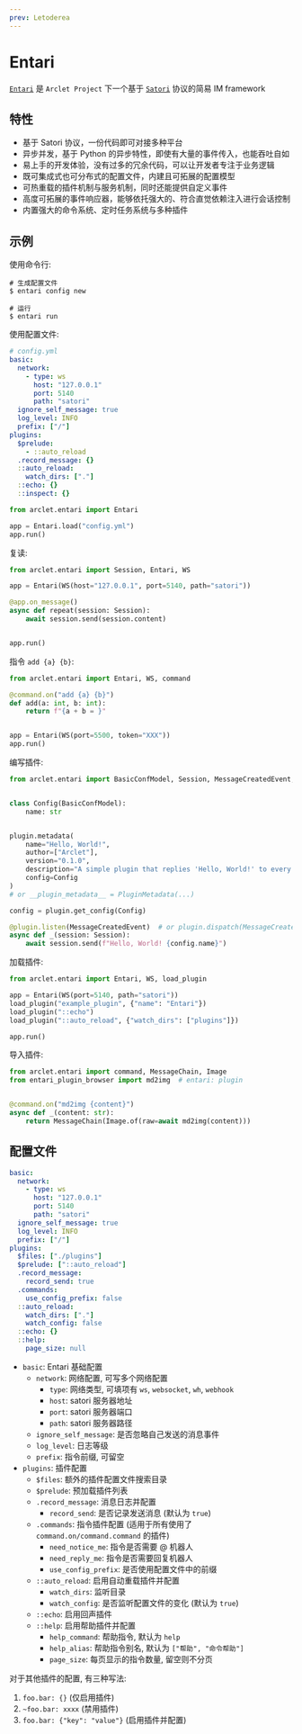 ```yaml
---
prev: Letoderea
---
```


# Entari

[`Entari`](https://github.com/ArcletProject/Entari) 是 `Arclet Project` 下一个基于 [`Satori`](https://satori.js.org/) 协议的简易 IM framework

## 特性

- 基于 Satori 协议，一份代码即可对接多种平台
- 异步并发，基于 Python 的异步特性，即使有大量的事件传入，也能吞吐自如
- 易上手的开发体验，没有过多的冗余代码，可以让开发者专注于业务逻辑
- 既可集成式也可分布式的配置文件，内建且可拓展的配置模型
- 可热重载的插件机制与服务机制，同时还能提供自定义事件
- 高度可拓展的事件响应器，能够依托强大的、符合直觉依赖注入进行会话控制
- 内置强大的命令系统、定时任务系统与多种插件

## 示例

使用命令行:
```shell
# 生成配置文件
$ entari config new
```
```shell
# 运行
$ entari run
```

使用配置文件:
```yaml
# config.yml
basic:
  network:
    - type: ws
      host: "127.0.0.1"
      port: 5140
      path: "satori"
  ignore_self_message: true
  log_level: INFO
  prefix: ["/"]
plugins:
  $prelude:
    - ::auto_reload
  .record_message: {}
  ::auto_reload:
    watch_dirs: ["."]
  ::echo: {}
  ::inspect: {}
```

```python
from arclet.entari import Entari

app = Entari.load("config.yml")
app.run()
```


复读:

```python
from arclet.entari import Session, Entari, WS

app = Entari(WS(host="127.0.0.1", port=5140, path="satori"))

@app.on_message()
async def repeat(session: Session):
    await session.send(session.content)


app.run()
```

指令 `add {a} {b}`:

```python
from arclet.entari import Entari, WS, command

@command.on("add {a} {b}")
def add(a: int, b: int):
    return f"{a + b = }"


app = Entari(WS(port=5500, token="XXX"))
app.run()
```

编写插件:

```python
from arclet.entari import BasicConfModel, Session, MessageCreatedEvent, plugin


class Config(BasicConfModel):
    name: str


plugin.metadata(
    name="Hello, World!",
    author=["Arclet"],
    version="0.1.0",
    description="A simple plugin that replies 'Hello, World!' to every message.",
    config=Config
)
# or __plugin_metadata__ = PluginMetadata(...)

config = plugin.get_config(Config)

@plugin.listen(MessageCreatedEvent)  # or plugin.dispatch(MessageCreatedEvent)
async def _(session: Session):
    await session.send(f"Hello, World! {config.name}")
```

加载插件:

```python
from arclet.entari import Entari, WS, load_plugin

app = Entari(WS(port=5140, path="satori"))
load_plugin("example_plugin", {"name": "Entari"})
load_plugin("::echo")
load_plugin("::auto_reload", {"watch_dirs": ["plugins"]})

app.run()
```

导入插件:

```python
from arclet.entari import command, MessageChain, Image
from entari_plugin_browser import md2img  # entari: plugin


@command.on("md2img {content}")
async def _(content: str):
    return MessageChain(Image.of(raw=await md2img(content)))
```


## 配置文件

```yaml
basic:
  network:
    - type: ws
      host: "127.0.0.1"
      port: 5140
      path: "satori"
  ignore_self_message: true
  log_level: INFO
  prefix: ["/"]
plugins:
  $files: ["./plugins"]
  $prelude: ["::auto_reload"]
  .record_message:
    record_send: true
  .commands:
    use_config_prefix: false
  ::auto_reload:
    watch_dirs: ["."]
    watch_config: false
  ::echo: {}
  ::help:
    page_size: null
```

- `basic`: Entari 基础配置
  - `network`: 网络配置, 可写多个网络配置
    - `type`: 网络类型, 可填项有 `ws`, `websocket`, `wh`, `webhook`
    - `host`: satori 服务器地址
    - `port`: satori 服务器端口
    - `path`: satori 服务器路径
  - `ignore_self_message`: 是否忽略自己发送的消息事件
  - `log_level`: 日志等级
  - `prefix`: 指令前缀, 可留空
- `plugins`: 插件配置
  - `$files`: 额外的插件配置文件搜索目录
  - `$prelude`: 预加载插件列表
  - `.record_message`: 消息日志并配置
    - `record_send`: 是否记录发送消息 (默认为 `true`)
  - `.commands`: 指令插件配置 (适用于所有使用了 `command.on/command.command` 的插件)
    - `need_notice_me`: 指令是否需要 @ 机器人
    - `need_reply_me`: 指令是否需要回复机器人
    - `use_config_prefix`: 是否使用配置文件中的前缀
  - `::auto_reload`: 启用自动重载插件并配置
    - `watch_dirs`: 监听目录
    - `watch_config`: 是否监听配置文件的变化 (默认为 `true`)
  - `::echo`: 启用回声插件
  - `::help`: 启用帮助插件并配置
    - `help_command`: 帮助指令, 默认为 `help`
    - `help_alias`: 帮助指令别名, 默认为 `["帮助", "命令帮助"]`
    - `page_size`: 每页显示的指令数量, 留空则不分页

对于其他插件的配置, 有三种写法:

1. `foo.bar: {}` (仅启用插件)
2. `~foo.bar: xxxx` (禁用插件)
3. `foo.bar: {"key": "value"}` (启用插件并配置)
